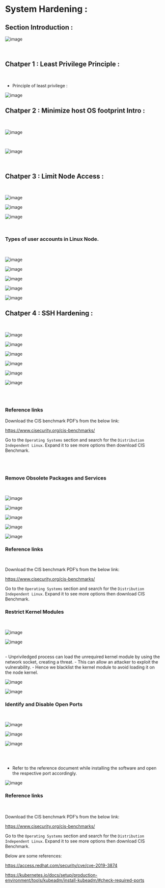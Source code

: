# System Hardening :

## Section Introduction :

![image](https://github.com/its-sachink/GIT-CKS-NOTES/assets/25415707/c2308661-c578-4fc9-8b77-ca32a5e6545a)

</br>

## Chatper 1 : Least Privilege Principle :

</br>

- Principle of least privilege :

![image](https://github.com/its-sachink/GIT-CKS-NOTES/assets/25415707/6f9ee145-dff0-4111-a889-e5dcf678fa87)

## Chatper 2 : Minimize host OS footprint Intro :

</br>

![image](https://github.com/its-sachink/GIT-CKS-NOTES/assets/25415707/a2c3c7f2-7e19-4e76-9ac4-9078fae685aa)

</br>

![image](https://github.com/its-sachink/GIT-CKS-NOTES/assets/25415707/bf5c3809-587c-4f8a-9b41-3939fd689645)

</br>

## Chatper 3 : Limit Node Access :
</br>

![image](https://github.com/its-sachink/GIT-CKS-NOTES/assets/25415707/53a37e5f-192d-42b3-8ef8-76114f4c6194)

![image](https://github.com/its-sachink/GIT-CKS-NOTES/assets/25415707/d1e0f7f1-074f-4874-aa91-3217f3cba793)

![image](https://github.com/its-sachink/GIT-CKS-NOTES/assets/25415707/a9e5f77e-d152-47bb-9e30-4652b958b3aa)

</br>

### Types of user accounts in Linux Node.
</br>

![image](https://github.com/its-sachink/GIT-CKS-NOTES/assets/25415707/71908d41-1426-412a-bce3-13ef891027a5)

![image](https://github.com/its-sachink/GIT-CKS-NOTES/assets/25415707/d12f59ea-b518-4e41-ac7d-1518f5e97055)

![image](https://github.com/its-sachink/GIT-CKS-NOTES/assets/25415707/f5515e92-d723-4c59-8344-25c12e84c6d4)

![image](https://github.com/its-sachink/GIT-CKS-NOTES/assets/25415707/51b0f125-b669-4cf9-b347-d105725ba3ec)

![image](https://github.com/its-sachink/GIT-CKS-NOTES/assets/25415707/002a77eb-a06c-4a8b-a241-19eb48ee2432)



## Chatper 4 : SSH Hardening :
</br>

![image](https://github.com/its-sachink/GIT-CKS-NOTES/assets/25415707/297be991-ccab-4200-9b84-432cb05825c6)

![image](https://github.com/its-sachink/GIT-CKS-NOTES/assets/25415707/741d4c8e-53ba-46b3-9231-897433f4247b)

![image](https://github.com/its-sachink/GIT-CKS-NOTES/assets/25415707/e17042c2-0428-4488-88b1-987c5b156f80)

![image](https://github.com/its-sachink/GIT-CKS-NOTES/assets/25415707/003d1e70-4616-4cab-b629-2a35d73a790e)

![image](https://github.com/its-sachink/GIT-CKS-NOTES/assets/25415707/73ec604f-66f0-43ee-87a1-c2ab808278b6)

![image](https://github.com/its-sachink/GIT-CKS-NOTES/assets/25415707/fb86d246-56be-4f73-ba40-27178efafa11)

</br>
</br>

### Reference links </br>
Download the CIS benchmark PDF’s from the below link:

https://www.cisecurity.org/cis-benchmarks/

Go to the `Operating Systems` section and search for the `Distribution Independent Linux`. Expand it to see more options then download CIS Benchmark.

</br>
</br>

### Remove Obsolete Packages and Services
</br>

![image](https://github.com/its-sachink/GIT-CKS-NOTES/assets/25415707/bafef418-44dc-4f25-a7fe-6b2ca492c03c)

![image](https://github.com/its-sachink/GIT-CKS-NOTES/assets/25415707/fcab0aca-4fe7-4ced-91d0-ec52a5b4b7fe)

![image](https://github.com/its-sachink/GIT-CKS-NOTES/assets/25415707/d7b521bc-8e5e-4630-b37e-071b18c842b7)

![image](https://github.com/its-sachink/GIT-CKS-NOTES/assets/25415707/1bc60bee-7b05-4c44-93ed-66d0b36f7ee3)

![image](https://github.com/its-sachink/GIT-CKS-NOTES/assets/25415707/ab3fc956-5c89-44b4-b733-e765ac28e858)

### Reference links
</br>

Download the CIS benchmark PDF’s from the below link:

https://www.cisecurity.org/cis-benchmarks/

Go to the `Operating Systems` section and search for the `Distribution Independent Linux`. Expand it to see more options then download CIS Benchmark.


### Restrict Kernel Modules

</br>

![image](https://github.com/its-sachink/GIT-CKS-NOTES/assets/25415707/86287c8e-a051-4d7f-b79f-d91aec60bb9e)

![image](https://github.com/its-sachink/GIT-CKS-NOTES/assets/25415707/0dc9eb1a-fbaf-4eaa-b663-c0bf2fc5c622)

</br>
- Unpriviledged process can load the unrequired kernel module by using the network socket, creating a threat.
- This can allow an attacker to exploit the vulnerability.
- Hence we blacklist the kernel module to avoid loading it on the node kernel.

![image](https://github.com/its-sachink/GIT-CKS-NOTES/assets/25415707/adc9bb00-d5db-4d73-b5da-1e3eeb875d24)

![image](https://github.com/its-sachink/GIT-CKS-NOTES/assets/25415707/419aa648-9490-4b14-a6fd-efd419753363)


### Identify and Disable Open Ports
</br>

![image](https://github.com/its-sachink/GIT-CKS-NOTES/assets/25415707/af2e1513-25bb-4811-8cd7-b589af571ca0)

![image](https://github.com/its-sachink/GIT-CKS-NOTES/assets/25415707/4a3aed69-b3b2-4abd-a839-447593b82d9b)

![image](https://github.com/its-sachink/GIT-CKS-NOTES/assets/25415707/63c48fe1-d226-4f4a-8d02-94dabdd4a7ba)

</br>
</br>

- Refer to the reference document while installing the software and open the respective port accordingly.

![image](https://github.com/its-sachink/GIT-CKS-NOTES/assets/25415707/0a5e5708-fd23-44d8-917b-fdafb2ab050b)

### Reference links 
</br>
</br>
Download the CIS benchmark PDF’s from the below link:

https://www.cisecurity.org/cis-benchmarks/

Go to the `Operating Systems` section and search for the `Distribution Independent Linux`. Expand it to see more options then download CIS Benchmark.

Below are some references:

https://access.redhat.com/security/cve/cve-2019-3874

https://kubernetes.io/docs/setup/production-environment/tools/kubeadm/install-kubeadm/#check-required-ports






































